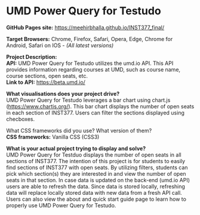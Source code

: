# UMD Power Query for Testudo

**GitHub Pages site:** https://meehirbhalla.github.io/INST377_final/

**Target Browsers:** Chrome, Firefox, Safari, Opera, Edge, Chrome for Android, Safari on IOS - *(All latest versions)*

**Project Description:** </br>
**API:** UMD Power Query for Testudo utilizes the umd.io API. This API provides information regarding courses at UMD, such as course name, course sections, open seats, etc. </br>
**Link to API:** https://beta.umd.io/

**What visualisations does your project drive?** </br>
UMD Power Query for Testudo leverages a bar chart using chart.js (https://www.chartjs.org/). This bar chart displays the number of open seats in each section of INST377. Users can filter the sections displayed using checboxes.

What CSS frameworks did you use? What version of them? </br>
**CSS frameworks:** Vanilla CSS (CSS3)

**What is your actual project trying to display and solve?** </br>
UMD Power Query for Testduo displays the number of open seats in all sections of INST377. The intention of this project is for students to easily find sections of INST377 with open seats. By utilizing filters, students can pick which section(s) they are interested in and view the number of open seats in that section. In case data is updated on the back-end (umd.io API) users are able to refresh the data. Since data is stored locally, refreshing data will replace locally stored data with new data from a fresh API call. Users can also view the about and quick start guide page to learn how to properly use UMD Power Query for Testudo.
